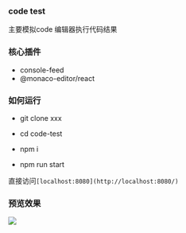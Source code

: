 <!--
 * @LineStart: -------------------------------------------
 * @Copyright: © 2022, Web技术学苑. All rights reserved
 * @LineEnd: -------------------------------------------
 * @Author: maicFir
 * @Date: 2023-02-17 20:20:25
 * @LastEditors: anne
 * @LastEditTime: 2023-02-17 20:41:08
 * @Description: 
-->
### code test
主要模拟code 编辑器执行代码结果

### 核心插件
* console-feed
* @monaco-editor/react
### 如何运行

* git clone xxx

* cd code-test

* npm i 

* npm run start

直接访问`[localhost:8080](http://localhost:8080/)`

### 预览效果

![](https://files.mdnice.com/user/24614/8cad5cbe-f856-4b74-a627-c65d7ef8c805.png)


